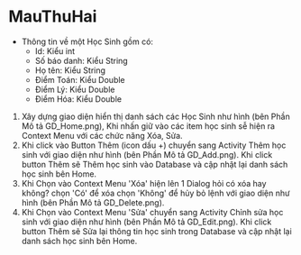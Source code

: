 # MauThuHai
- Thông tin về một Học Sinh gồm có:
  + Id: Kiểu int
  + Số báo danh: Kiểu String
  + Họ tên: Kiểu String
  + Điểm Toán: Kiểu Double
  + Điểm Lý: Kiểu Double
  + Điểm Hóa: Kiểu Double
1. Xây dựng giao diện hiển thị danh sách các Học Sinh như hình (bên Phần Mô tả GD_Home.png), Khi nhấn giữ vào các item học sinh sễ hiện ra Context Menu với các chức năng Xóa, Sửa.
2. Khi click vào Button Thêm (icon dấu +) chuyển sang Activity Thêm học sinh với giao diện như hình (bên Phần Mô tả GD_Add.png). Khi click button Thêm sẽ Thêm học sinh vào Database và cập nhật lại danh sách học sinh bên Home.
3. Khi Chọn vào Context Menu 'Xóa' hiện lên 1 Dialog hỏi có xóa hay không? chọn 'Có' để xóa chọn 'Không' để hủy bỏ lệnh với giao diện như hình (bên Phần Mô tả GD_Delete.png). 
4. Khi Chọn vào Context Menu 'Sửa' chuyển sang Activity Chỉnh sửa học sinh với giao diện như hình (bên Phần Mô tả GD_Edit.png). Khi click button Thêm sẽ Sửa lại thông tin học sinh trong Database và cập nhật lại danh sách học sinh bên Home.
